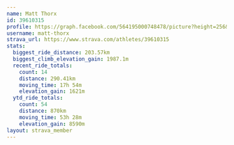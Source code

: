 ```yaml
---
name: Matt Thorx
id: 39610315
profile: https://graph.facebook.com/564195000748478/picture?height=256&width=256
username: matt-thorx
strava_url: https://www.strava.com/athletes/39610315
stats:
  biggest_ride_distance: 203.57km
  biggest_climb_elevation_gain: 1987.1m
  recent_ride_totals:
    count: 14
    distance: 290.41km
    moving_time: 17h 54m
    elevation_gain: 1621m
  ytd_ride_totals:
    count: 54
    distance: 870km
    moving_time: 53h 28m
    elevation_gain: 8590m
layout: strava_member
--- 
```

